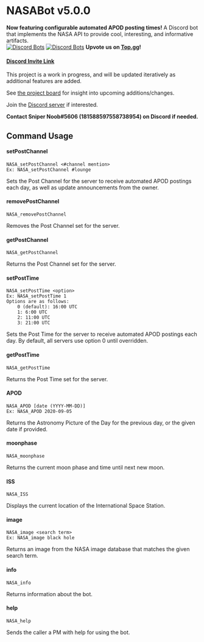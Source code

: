 # NASABot v5.0.0
**Now featuring configurable automated APOD posting times!** A Discord bot that implements the NASA API to provide cool, interesting, and informative artifacts.\
[![Discord Bots](https://top.gg/api/widget/status/748775876077813881.svg)](https://top.gg/bot/748775876077813881)
[![Discord Bots](https://top.gg/api/widget/servers/748775876077813881.svg)](https://top.gg/bot/748775876077813881)
**Upvote us on [Top.gg](https://top.gg/bot/748775876077813881)!**

#### [Discord Invite Link](https://discord.com/api/oauth2/authorize?client_id=748775876077813881&permissions=67226688&scope=bot)

This project is a work in progress, and will be updated iteratively as additional features are added.

See [the project board](https://github.com/SniperNoob95/NASABot/projects/1) for insight into upcoming additions/changes.

Join the [Discord server](https://discord.gg/b4wS5q4) if interested.

**Contact Sniper Noob#5606 (181588597558738954) on Discord if needed.**

## Command Usage
#### setPostChannel
	NASA_setPostChannel <#channel mention>
    Ex: NASA_setPostChannel #lounge
Sets the Post Channel for the server to receive automated APOD postings each day, as well as update announcements from the owner.
#### removePostChannel
	NASA_removePostChannel
Removes the Post Channel set for the server.
#### getPostChannel
	NASA_getPostChannel
Returns the Post Channel set for the server.
#### setPostTime
    NASA_setPostTime <option>
    Ex: NASA_setPostTime 1
    Options are as follows:
        0 (default): 16:00 UTC
        1: 6:00 UTC
        2: 11:00 UTC
        3: 21:00 UTC
Sets the Post Time for the server to receive automated APOD postings each day. By default, all servers use option 0 until overridden.
#### getPostTime
    NASA_getPostTime
Returns the Post Time set for the server.
#### APOD
    NASA_APOD [date (YYYY-MM-DD)]
    Ex: NASA_APOD 2020-09-05
Returns the Astronomy Picture of the Day for the previous day, or the given date if provided.

#### moonphase
    NASA_moonphase
Returns the current moon phase and time until next new moon.

#### ISS
    NASA_ISS
Displays the current location of the International Space Station.

#### image
    NASA_image <search term>
    Ex: NASA_image black hole
Returns an image from the NASA image database that matches the given search term.

#### info
    NASA_info
Returns information about the bot.

#### help
    NASA_help
Sends the caller a PM with help for using the bot.
